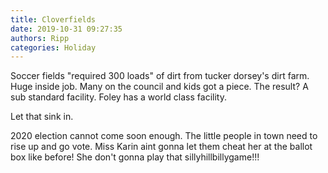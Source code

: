 ```yaml
---
title: Cloverfields
date: 2019-10-31 09:27:35
authors: Ripp
categories: Holiday
---
```


 Soccer fields "required 300 loads" of dirt from tucker dorsey's dirt farm.
Huge inside job. Many on the council and kids got a piece. The result? A sub standard facility. Foley has a world class facility.

Let that sink in.

2020 election cannot come soon enough.
The little people in town need to rise up and go vote. Miss Karin aint gonna let them cheat her at the ballot box like before! She don't gonna play that sillyhillbillygame!!!